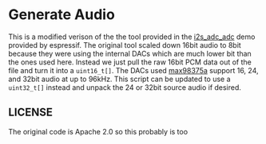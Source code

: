 # Generate Audio

This is a modified verison of the the tool provided in the [i2s\_adc\_adc](https://github.com/espressif/esp-idf/blob/master/examples/peripherals/i2s_adc_dac/tools/generate_audio_file.py) demo provided by espressif. The original tool scaled down 16bit audio to 8bit because they were using the internal DACs which are much lower bit than the ones used here. Instead we just pull the raw 16bit PCM data out of the file and turn it into a `uint16_t[]`. The DACs used [max98375a](https://datasheets.maximintegrated.com/en/ds/MAX98357A-MAX98357B.pdf) support 16, 24, and 32bit audio at up to 96kHz. This script can be updated to use a `uint32_t[]` instead and unpack the 24 or 32bit source audio if desired.

## LICENSE

The original code is Apache 2.0 so this probably is too
